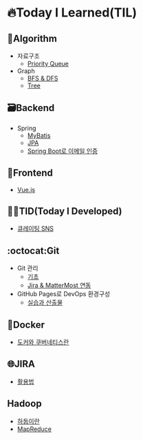 # 🔥Today I Learned(TIL)

## 🐛Algorithm
* 자료구조
  * [Priority Queue](Algorithm/자료구조/Priority%20Queue.md)
* Graph
  * [BFS & DFS](Algorithm/Graph/BFS%20&%20DFS/BFS.md)
  * [Tree](Algorithm/Graph/Tree/Tree.md) 

## 🗃️Backend
* Spring
  * [MyBatis](Spring/MyBatis.md)
  * [JPA](Spring/JPA.md)
  * [Spring Boot로 이메일 인증](Spring/Spring%20Boot로%20이메일%20인증.md)

## 📱Frontend
* [Vue.js](Vue/활용.md)
  
## 👨‍💻TID(Today I Developed)
* [큐레이팅 SNS](TID/큐레이팅%20SNS.md)
  
## :octocat:Git
* Git 관리
  * [기초](Git/관리/기초.md)
  * [Jira & MatterMost 연동](Git/관리/Jira&MatterMost%20연동.md)
* GitHub Pages로 DevOps 환경구성
  * [실습과 산출물](Git/GitHub%20Pages로%20DevOps%20환경구성.md)


## 🐋Docker
* [도커와 쿠버네티스란](Docker/도커와%20쿠버네티스란.md)

## 🌐JIRA
* [활용법](JIRA/활용법.md)

## Hadoop
* [하둡이란](Hadoop/BigData.md)
* [MapReduce](Hadoop\MapReduce.md)